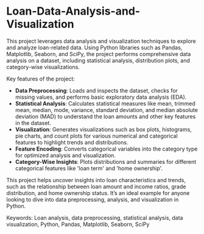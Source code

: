# Loan-Data-Analysis-and-Visualization
This project leverages data analysis and visualization techniques to explore and analyze loan-related data. Using Python libraries such as Pandas, Matplotlib, Seaborn, and SciPy, the project performs comprehensive data analysis on a dataset, including statistical analysis, distribution plots, and category-wise visualizations.

Key features of the project:
- **Data Preprocessing**: Loads and inspects the dataset, checks for missing values, and performs basic exploratory data analysis (EDA).
- **Statistical Analysis**: Calculates statistical measures like mean, trimmed mean, median, mode, variance, standard deviation, and median absolute deviation (MAD) to understand the loan amounts and other key features in the dataset.
- **Visualization**: Generates visualizations such as box plots, histograms, pie charts, and count plots for various numerical and categorical features to highlight trends and distributions.
- **Feature Encoding**: Converts categorical variables into the category type for optimized analysis and visualization.
- **Category-Wise Insights**: Plots distributions and summaries for different categorical features like 'loan term' and 'home ownership'.
  
This project helps uncover insights into loan characteristics and trends, such as the relationship between loan amount and income ratios, grade distribution, and home ownership status. It’s an ideal example for anyone looking to dive into data preprocessing, analysis, and visualization in Python.

 Keywords:
Loan analysis, data preprocessing, statistical analysis, data visualization, Python, Pandas, Matplotlib, Seaborn, SciPy
